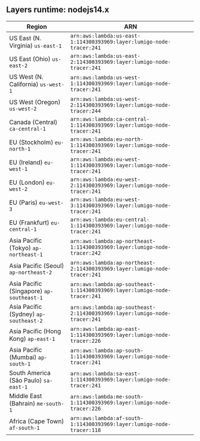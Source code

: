 Layers runtime: nodejs14.x
----
| Region | ARN |
| --- | --- |
|US East (N. Virginia)  `us-east-1`|`arn:aws:lambda:us-east-1:114300393969:layer:lumigo-node-tracer:241`|
|US East (Ohio)  `us-east-2`|`arn:aws:lambda:us-east-2:114300393969:layer:lumigo-node-tracer:241`|
|US West (N. California)  `us-west-1`|`arn:aws:lambda:us-west-1:114300393969:layer:lumigo-node-tracer:241`|
|US West (Oregon)  `us-west-2`|`arn:aws:lambda:us-west-2:114300393969:layer:lumigo-node-tracer:244`|
|Canada (Central)  `ca-central-1`|`arn:aws:lambda:ca-central-1:114300393969:layer:lumigo-node-tracer:241`|
|EU (Stockholm)  `eu-north-1`|`arn:aws:lambda:eu-north-1:114300393969:layer:lumigo-node-tracer:241`|
|EU (Ireland)  `eu-west-1`|`arn:aws:lambda:eu-west-1:114300393969:layer:lumigo-node-tracer:241`|
|EU (London)  `eu-west-2`|`arn:aws:lambda:eu-west-2:114300393969:layer:lumigo-node-tracer:241`|
|EU (Paris)  `eu-west-3`|`arn:aws:lambda:eu-west-3:114300393969:layer:lumigo-node-tracer:241`|
|EU (Frankfurt)  `eu-central-1`|`arn:aws:lambda:eu-central-1:114300393969:layer:lumigo-node-tracer:241`|
|Asia Pacific (Tokyo)  `ap-northeast-1`|`arn:aws:lambda:ap-northeast-1:114300393969:layer:lumigo-node-tracer:242`|
|Asia Pacific (Seoul)  `ap-northeast-2`|`arn:aws:lambda:ap-northeast-2:114300393969:layer:lumigo-node-tracer:241`|
|Asia Pacific (Singapore)  `ap-southeast-1`|`arn:aws:lambda:ap-southeast-1:114300393969:layer:lumigo-node-tracer:241`|
|Asia Pacific (Sydney)  `ap-southeast-2`|`arn:aws:lambda:ap-southeast-2:114300393969:layer:lumigo-node-tracer:241`|
|Asia Pacific (Hong Kong)  `ap-east-1`|`arn:aws:lambda:ap-east-1:114300393969:layer:lumigo-node-tracer:226`|
|Asia Pacific (Mumbai)  `ap-south-1`|`arn:aws:lambda:ap-south-1:114300393969:layer:lumigo-node-tracer:241`|
|South America (São Paulo)  `sa-east-1`|`arn:aws:lambda:sa-east-1:114300393969:layer:lumigo-node-tracer:241`|
|Middle East (Bahrain)  `me-south-1`|`arn:aws:lambda:me-south-1:114300393969:layer:lumigo-node-tracer:226`|
|Africa (Cape Town)  `af-south-1`|`arn:aws:lambda:af-south-1:114300393969:layer:lumigo-node-tracer:118`|
